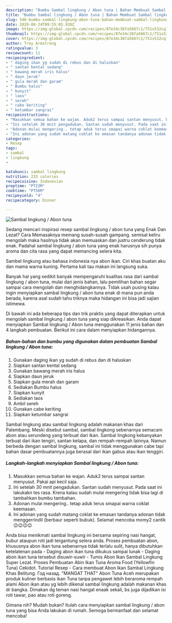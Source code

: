 ```yaml
---
description: "Bumbu Sambal lingkung / Abon tuna | Bahan Membuat Sambal lingkung / Abon tuna Yang Enak Banget"
title: "Bumbu Sambal lingkung / Abon tuna | Bahan Membuat Sambal lingkung / Abon tuna Yang Enak Banget"
slug: 546-bumbu-sambal-lingkung-abon-tuna-bahan-membuat-sambal-lingkung-abon-tuna-yang-enak-banget
date: 2020-08-24T09:55:03.938Z
image: https://img-global.cpcdn.com/recipes/87e34c38fa5667c1/751x532cq70/sambal-lingkung-abon-tuna-foto-resep-utama.jpg
thumbnail: https://img-global.cpcdn.com/recipes/87e34c38fa5667c1/751x532cq70/sambal-lingkung-abon-tuna-foto-resep-utama.jpg
cover: https://img-global.cpcdn.com/recipes/87e34c38fa5667c1/751x532cq70/sambal-lingkung-abon-tuna-foto-resep-utama.jpg
author: Troy Armstrong
ratingvalue: 3
reviewcount: 11
recipeingredient:
- " daging ikan yg sudah di rebus dan di haluskan"
- " santan kental sedang"
- " bawang merah iris halus"
- " daun jeruk"
- " gula merah dan garam"
- " Bumbu halus"
- " kunyit"
- " laos"
- " sereh"
- " cabe keriting"
- " ketumbar sangrai"
recipeinstructions:
- "Masukkan semua bahan ke wajan. Aduk2 terus sampai santan menyusut. Pakai api kecil saja."
- "Ini setelah 30 mnit pengadukan. Santan sudah menyusut. Pada saat ini lakukakn tes rasa. Krena kalau sudah mulai mengering tidak bisa lagi di tambahkan bumbu tambahan."
- "Adonan mulai mengering.. tetap aduk terus smapai warna coklat keemasan."
- "Ini adonan yang sudah matang coklat ke emasan tandanya adonan tidak menggerrindil (berbaur seperti bubuk). Selamat mencoba momy2 cantik 😉😉😉😉"
categories:
- Resep
tags:
- sambal
- lingkung
- 

katakunci: sambal lingkung  
nutrition: 233 calories
recipecuisine: Indonesian
preptime: "PT23M"
cooktime: "PT56M"
recipeyield: "4"
recipecategory: Dinner

---
```



![Sambal lingkung / Abon tuna](https://img-global.cpcdn.com/recipes/87e34c38fa5667c1/751x532cq70/sambal-lingkung-abon-tuna-foto-resep-utama.jpg)

Sedang mencari inspirasi resep sambal lingkung / abon tuna yang Enak Dan Lezat? Cara Memasaknya memang susah-susah gampang. semisal keliru mengolah maka hasilnya tidak akan memuaskan dan justru cenderung tidak enak. Padahal sambal lingkung / abon tuna yang enak harusnya sih punya aroma dan cita rasa yang dapat memancing selera kita.

Sambel lingkung atau bahasa indonesia nya abon ikan. Ciri khas buatan aku dan mama warna kuning. Pertama kali tau makan ini langsung suka.

Banyak hal yang sedikit banyak mempengaruhi kualitas rasa dari sambal lingkung / abon tuna, mulai dari jenis bahan, lalu pemilihan bahan segar sampai cara mengolah dan menghidangkannya. Tidak usah pusing kalau ingin menyiapkan sambal lingkung / abon tuna enak di mana pun anda berada, karena asal sudah tahu triknya maka hidangan ini bisa jadi sajian istimewa.


Di bawah ini ada beberapa tips dan trik praktis yang dapat diterapkan untuk mengolah sambal lingkung / abon tuna yang siap dikreasikan. Anda dapat menyiapkan Sambal lingkung / Abon tuna menggunakan 11 jenis bahan dan 4 langkah pembuatan. Berikut ini cara dalam menyiapkan hidangannya.

<!--inarticleads1-->

##### Bahan-bahan dan bumbu yang digunakan dalam pembuatan Sambal lingkung / Abon tuna:

1. Gunakan  daging ikan yg sudah di rebus dan di haluskan
1. Siapkan  santan kental sedang
1. Gunakan  bawang merah iris halus
1. Siapkan  daun jeruk
1. Siapkan  gula merah dan garam
1. Sediakan  Bumbu halus
1. Siapkan  kunyit
1. Sediakan  laos
1. Ambil  sereh
1. Gunakan  cabe keriting
1. Siapkan  ketumbar sangrai


Sambal lingkung atau sambal lingkong adalah makanan khas dari Palembang. Meski disebut sambal, sambal lingkong sebenarnya semacam abon atau serundeng yang terbuat dari ikan. Sambal lingkong kebanyakan terbuat dari ikan tengiri, santan kelapa, dan rempah-rempah lainnya. Namun berbeda dengan sambal lingkung, sambal ini tidak menggunakan cabe tapi bahan dasar pembuatannya juga berasal dari ikan gabus atau ikan tenggiri. 

<!--inarticleads2-->

##### Langkah-langkah menyiapkan Sambal lingkung / Abon tuna:

1. Masukkan semua bahan ke wajan. Aduk2 terus sampai santan menyusut. Pakai api kecil saja.
1. Ini setelah 30 mnit pengadukan. Santan sudah menyusut. Pada saat ini lakukakn tes rasa. Krena kalau sudah mulai mengering tidak bisa lagi di tambahkan bumbu tambahan.
1. Adonan mulai mengering.. tetap aduk terus smapai warna coklat keemasan.
1. Ini adonan yang sudah matang coklat ke emasan tandanya adonan tidak menggerrindil (berbaur seperti bubuk). Selamat mencoba momy2 cantik 😉😉😉😉


Anda bisa menikmati sambal lingkung ini bersama sepiring nasi hangat, bubur ataupun roti jadi tergantung selera anda. Proses pembuatan abon, khususnya abon ikan tuna sebenarnya tidak terlalu sulit, hanya dibutuhkan ketelatenan pada - Daging abon ikan tuna dikukus sampai lunak - Daging abon ikan tuna tersebut disuwir-suwir - Tumis Abon Ikan Sambal Lingkung Super Lezat. Proses Pembuatan Abin Ikan Tuna Aroma Food (Yellowfin Tuna) Cekidot. Tutorial Resep - Cara membuat Abon Ikan Sambal Lingkung Khas Belitung. Год назад. &#34;MANGAT THAT&#34; Abon Tuna Aceh merupakan produk kuliner berbasis ikan Tuna tanpa pengawet lebih beraroma rempah alami Abon ikan atau yg lebih dikenal sambal lingkung adalah makanan khas dr bangka. Dimakan dg teman nasi hangat enaak sekali, bs juga dijadikan isi roti tawar, pao atau roti goreng. 

Gimana nih? Mudah bukan? Itulah cara menyiapkan sambal lingkung / abon tuna yang bisa Anda lakukan di rumah. Semoga bermanfaat dan selamat mencoba!
